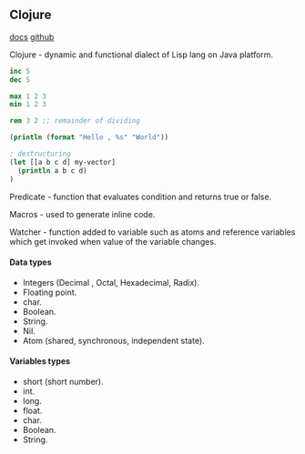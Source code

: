 Clojure
-

[docs](https://clojure.org/guides/getting_started)
[github](https://github.com/clojure/clojure)

Clojure - dynamic and functional dialect of Lisp lang on Java platform.

```clj
inc 5
dec 5

max 1 2 3
min 1 2 3

rem 3 2 ;; remainder of dividing

(println (format "Hello , %s" "World"))

; destructuring
(let [[a b c d] my-vector]
  (println a b c d)
)

```

Predicate - function that evaluates condition and returns true or false.

Macros - used to generate inline code.

Watcher - function added to variable such as atoms and reference variables
which get invoked when value of the variable changes.

#### Data types

* Integers (Decimal , Octal, Hexadecimal, Radix).
* Floating point.
* char.
* Boolean.
* String.
* Nil.
* Atom (shared, synchronous, independent state).

#### Variables types

* short (short number).
* int.
* long.
* float.
* char.
* Boolean.
* String.
